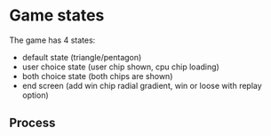 # Game states
The game has 4 states:
- default state (triangle/pentagon)
- user choice state (user chip shown, cpu chip loading)
- both choice state (both chips are shown)
- end screen (add win chip radial gradient, win or loose with replay option)

## Process 